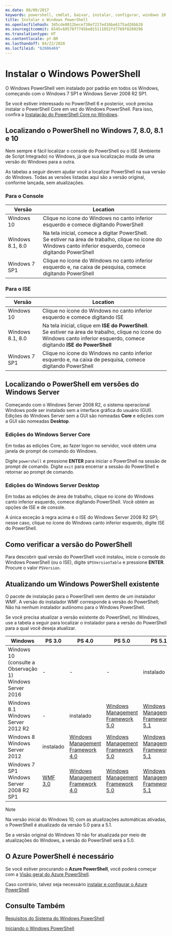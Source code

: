 ```yaml
---
ms.date: 08/09/2017
keywords: powershell, cmdlet, baixar, instalar, configurar, windows 10, windows 8.1, windows 8.0, windows 7
title: Instalar o Windows PowerShell
ms.openlocfilehash: 345cde8012bece730e7217ed16be6175ad26bb28
ms.sourcegitcommit: 6545c60578f7745be015111052fd7769f8289296
ms.translationtype: HT
ms.contentlocale: pt-BR
ms.lasthandoff: 04/22/2020
ms.locfileid: "62086469"
---
```

# <a name="installing-windows-powershell"></a>Instalar o Windows PowerShell

O Windows PowerShell vem instalado por padrão em todos os Windows, começando com o Windows 7 SP1 e Windows Server 2008 R2 SP1.

Se você estiver interessado no PowerShell 6 e posterior, você precisa instalar o PowerShell Core em vez do Windows PowerShell. Para isso, confira a [Instalação do PowerShell Core no Windows](Installing-PowerShell-Core-on-Windows.md).

## <a name="finding-powershell-in-windows-10-81-80-and-7"></a>Localizando o PowerShell no Windows 7, 8.0, 8.1 e 10

Nem sempre é fácil localizar o console do PowerShell ou o ISE (Ambiente de Script Integrado) no Windows, já que sua localização muda de uma versão do Windows para a outra.

As tabelas a seguir devem ajudar você a localizar PowerShell na sua versão do Windows.
Todas as versões listadas aqui são a versão original, conforme lançada, sem atualizações.

### <a name="for-console"></a>Para o Console

Versão | Location
-- | --
Windows 10 | Clique no ícone do Windows no canto inferior esquerdo e comece digitando PowerShell
Windows 8.1, 8.0 | Na tela inicial, comece a digitar PowerShell.<br/>Se estiver na área de trabalho, clique no ícone do Windows canto inferior esquerdo, comece digitando PowerShell
Windows 7 SP1 | Clique no ícone do Windows no canto inferior esquerdo e, na caixa de pesquisa, comece digitando PowerShell

### <a name="for-ise"></a>Para o ISE

Versão | Location
-- | --
Windows 10 | Clique no ícone do Windows no canto inferior esquerdo e comece digitando ISE
Windows 8.1, 8.0 | Na tela inicial, clique em **ISE do PowerShell**.<br/>Se estiver na área de trabalho, clique no ícone do Windows canto inferior esquerdo, comece digitando **ISE do PowerShell**
Windows 7 SP1 | Clique no ícone do Windows no canto inferior esquerdo e, na caixa de pesquisa, comece digitando PowerShell

## <a name="finding-powershell-in-windows-server-versions"></a>Localizando o PowerShell em versões do Windows Server

Começando com o Windows Server 2008 R2, o sistema operacional Windows pode ser instalado sem a interface gráfica do usuário (GUI).
Edições do Windows Server sem a GUI são nomeadas **Core** e edições com a GUI são nomeadas **Desktop**.

### <a name="windows-server-core-editions"></a>Edições do Windows Server Core

Em todas as edições Core, ao fazer logon no servidor, você obtém uma janela de prompt de comando do Windows.

Digite `powershell` e pressione **ENTER** para iniciar o PowerShell na sessão de prompt de comando.
Digite `exit` para encerrar a sessão do PowerShell e retornar ao prompt de comando.

### <a name="windows-server-desktop-editions"></a>Edições do Windows Server Desktop

Em todas as edições de área de trabalho, clique no ícone do Windows canto inferior esquerdo, comece digitando PowerShell.
Você obtém as opções de ISE e de console.

A única exceção à regra acima é o ISE do Windows Server 2008 R2 SP1; nesse caso, clique no ícone do Windows canto inferior esquerdo, digite ISE do PowerShell.

## <a name="how-to-check-the-version-of-powershell"></a>Como verificar a versão do PowerShell

Para descobrir qual versão do PowerShell você instalou, inicie o console do Windows PowerShell (ou o ISE), digite `$PSVersionTable` e pressione **ENTER**. Procure o valor `PSVersion`.

## <a name="upgrading-existing-windows-powershell"></a>Atualizando um Windows PowerShell existente

O pacote de instalação para o PowerShell vem dentro de um instalador WMF.
A versão do instalador WMF corresponde à versão do PowerShell; Não há nenhum instalador autônomo para o Windows PowerShell.

Se você precisa atualizar a versão existente do PowerShell, no Windows, use a tabela a seguir para localizar o instalador para a versão do PowerShell para a qual você deseja atualizar.

Windows | PS 3.0 | PS 4.0 | PS 5.0 | PS 5.1 |
--|--|--|--|--|
Windows 10 (consulte a Observação 1)<br/>Windows Server 2016 | - | - | - | instalado
Windows 8.1<br/>Windows Server 2012 R2 | - | instalado | [Windows Management Framework 5.0](https://www.microsoft.com/en-us/download/details.aspx?id=50395) | [Windows Management Framework 5.1](https://www.microsoft.com/en-us/download/details.aspx?id=54616)
Windows 8<br/>Windows Server 2012 | instalado | [Windows Management Framework 4.0](https://www.microsoft.com/en-us/download/details.aspx?id=40855) | [Windows Management Framework 5.0](https://www.microsoft.com/en-us/download/details.aspx?id=50395) | [Windows Management Framework 5.1](https://www.microsoft.com/en-us/download/details.aspx?id=54616)
Windows 7 SP1<br/>Windows Server 2008 R2 SP1 | [WMF 3.0](https://www.microsoft.com/en-us/download/details.aspx?id=34595) | [Windows Management Framework 4.0](https://www.microsoft.com/en-us/download/details.aspx?id=40855) | [Windows Management Framework 5.0](https://www.microsoft.com/en-us/download/details.aspx?id=50395) | [Windows Management Framework 5.1](https://www.microsoft.com/en-us/download/details.aspx?id=54616)

> [!NOTE]
>
> Na versão inicial do Windows 10, com as atualizações automáticas ativadas, o PowerShell é atualizado da versão 5.0 para a 5.1.
>
> Se a versão original do Windows 10 não for atualizada por meio de atualizações do Windows, a versão do PowerShell será a 5.0.

## <a name="need-azure-powershell"></a>O Azure PowerShell é necessário

Se você estiver procurando o **Azure PowerShell**, você poderá começar com a [Visão geral do Azure PowerShell](/powershell/azure/overview).

Caso contrário, talvez seja necessário [instalar e configurar o Azure PowerShell](/powershell/azure/install-az-ps)

## <a name="see-also"></a>Consulte Também

[Requisitos do Sistema do Windows PowerShell](Windows-PowerShell-System-Requirements.md)

[Iniciando o Windows PowerShell](../getting-started/Starting-Windows-PowerShell.md)
